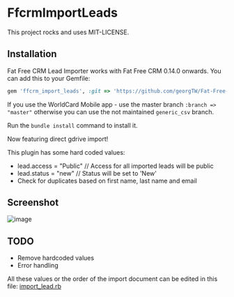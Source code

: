 # FfcrmImportLeads

This project rocks and uses MIT-LICENSE.

## Installation

Fat Free CRM Lead Importer works with Fat Free CRM 0.14.0 onwards. You can add this to your Gemfile:

```ruby
gem 'ffcrm_import_leads', :git => 'https://github.com/georgTW/Fat-Free-CRM-Lead-Importer.git', :branch => "master"
```

If you use the WorldCard Mobile app - use the master branch ````:branch => "master"```` otherwise you can use the not maintained ````generic_csv```` branch.

Run the ````bundle install```` command to install it.

Now featuring direct gdrive import!

This plugin has some hard coded values:
- lead.access = "Public" // Access for all imported leads will be public
- lead.status = "new" // Status will be set to 'New'
- Check for duplicates based on first name, last name and email

## Screenshot
![image](https://cloud.githubusercontent.com/assets/18528524/15040285/19af8daa-12e6-11e6-9bec-d09eb858ef8e.png)

## TODO

- Remove hardcoded values
- Error handling

All these values or the order of the import document can be edited in this file: [import_lead.rb](https://github.com/georgTW/Fat-Free-CRM-Lead-Importer/blob/master/app/models/import_lead.rb)

